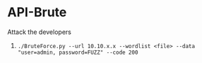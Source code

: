 # API-Brute
Attack the developers
1. `./BruteForce.py --url 10.10.x.x --wordlist <file> --data "user=admin, password=FUZZ" --code 200`
